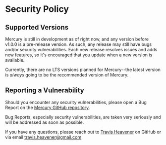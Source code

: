 # Security Policy

## Supported Versions

Mercury is still in development as of right now, and any version before v1.0.0 is a pre-release version.
As such, any release may still have bugs and/or security vulnerabilities.
Each new release resolves issues and adds new features, so it's encouraged that you update when a new version is available.

Currently, there are no LTS versions planned for Mercury--the latest version is *always* going to be the recommended version of Mercury.

## Reporting a Vulnerability

Should you encounter any security vulnerabilities, please open a Bug Report on the [Mercury GitHub repository](https://github.com/travis-heavener/mercury).

Bug Reports, especially security vulnerabilities, are taken very seriously and will be addressed as soon as possible.

If you have any questions, please reach out to [Travis Heavener](https://github.com/travis-heavener) on GitHub or via email [travis.heavener@gmail.com](mailto:travis.heavener@gmail.com)
